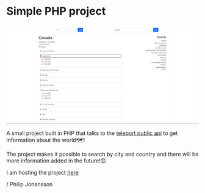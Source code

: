 # Simple PHP project

![Image of website](readme/img.png?raw=true)

A small project built in PHP that talks to the [teleport public api](https://developers.teleport.org/api/) to get information about the world:world_map:!

The project makes it possible to search by city and country and there will be more information added in the future!:blush:

I am hosting the project [here](http://167.99.46.140/apps/index.php)

/ Philip Johansson
